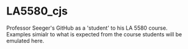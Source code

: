 # LA5580_cjs
Professor Seeger's GitHub as a 'student' to his LA 5580 course. <br>
Examples simialr to what is expected from the course students will be emulated here.
